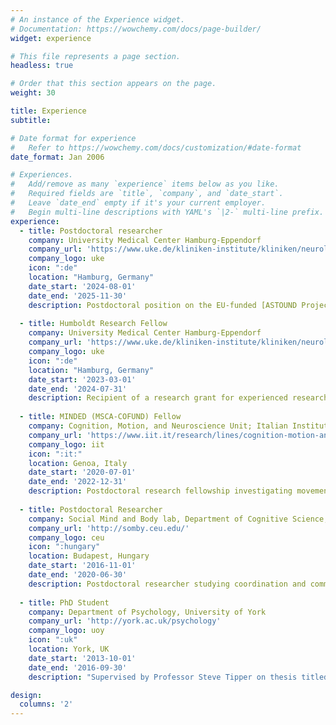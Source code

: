 ```yaml
---
# An instance of the Experience widget.
# Documentation: https://wowchemy.com/docs/page-builder/
widget: experience

# This file represents a page section.
headless: true

# Order that this section appears on the page.
weight: 30

title: Experience
subtitle:

# Date format for experience
#   Refer to https://wowchemy.com/docs/customization/#date-format
date_format: Jan 2006

# Experiences.
#   Add/remove as many `experience` items below as you like.
#   Required fields are `title`, `company`, and `date_start`.
#   Leave `date_end` empty if it's your current employer.
#   Begin multi-line descriptions with YAML's `|2-` multi-line prefix.
experience:
  - title: Postdoctoral researcher
    company: University Medical Center Hamburg-Eppendorf
    company_url: 'https://www.uke.de/kliniken-institute/kliniken/neurologie/index.html'
    company_logo: uke
    icon: ":de"
    location: "Hamburg, Germany"
    date_start: '2024-08-01'
    date_end: '2025-11-30'
    description: Postdoctoral position on the EU-funded [ASTOUND Project](https://astound-project.eu) researching the social competencies of AI and ways to integrate cognitive psychological methods and theory with the development of virtual agents
        
  - title: Humboldt Research Fellow 
    company: University Medical Center Hamburg-Eppendorf
    company_url: 'https://www.uke.de/kliniken-institute/kliniken/neurologie/index.html'
    company_logo: uke
    icon: ":de"
    location: "Hamburg, Germany"
    date_start: '2023-03-01'
    date_end: '2024-07-31'
    description: Recipient of a research grant for experienced researchers awarded by the Alexander von Humboldt Foundation to study kinematics of pedagogical actions during demonstration
        
  - title: MINDED (MSCA-COFUND) Fellow
    company: Cognition, Motion, and Neuroscience Unit; Italian Institute of Technology
    company_url: 'https://www.iit.it/research/lines/cognition-motion-and-neuroscience'
    company_logo: iit
    icon: ":it:"
    location: Genoa, Italy
    date_start: '2020-07-01'
    date_end: '2022-12-31'
    description: Postdoctoral research fellowship investigating movement-to-movement variability of upper limb kinematics in teaching interactions<br />[Institutional webpage (archived)](https://www.iit.it/it/people-details/-/people/james-strachan)<br />[MINDED Project](https://minded-cofund.eu/people/minded-fellows)
        
  - title: Postdoctoral Researcher
    company: Social Mind and Body lab, Department of Cognitive Science, Central European University
    company_url: 'http://somby.ceu.edu/'
    company_logo: ceu
    icon: ":hungary"
    location: Budapest, Hungary
    date_start: '2016-11-01'
    date_end: '2020-06-30'
    description: Postdoctoral researcher studying coordination and communication in joint action<br />[Institutional webpage (archive)](https://somby.ceu.edu/james-strachan)
    
  - title: PhD Student
    company: Department of Psychology, University of York
    company_url: 'http://york.ac.uk/psychology'
    company_logo: uoy
    icon: ":uk"
    location: York, UK
    date_start: '2013-10-01'
    date_end: '2016-09-30'
    description: "Supervised by Professor Steve Tipper on thesis titled, *Incidental learning of trust from identity-contingent gaze cues: boundaries, extensions and applications.*<br />[Find the thesis in the university repository](https://etheses.whiterose.ac.uk/15774/)"

design:
  columns: '2'
---
```

